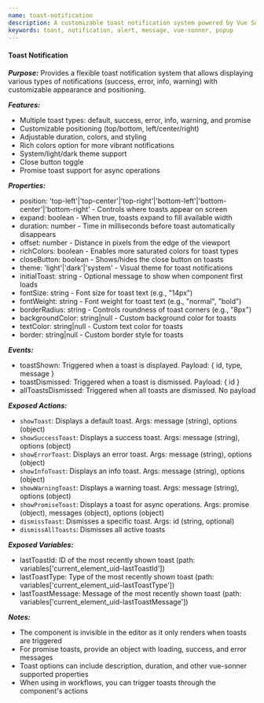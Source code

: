 ```yaml
---
name: toast-notification
description: A customizable toast notification system powered by Vue Sonner, offering various toast types and styling options.
keywords: toast, notification, alert, message, vue-sonner, popup
---
```


#### Toast Notification

***Purpose:***
Provides a flexible toast notification system that allows displaying various types of notifications (success, error, info, warning) with customizable appearance and positioning.

***Features:***
- Multiple toast types: default, success, error, info, warning, and promise
- Customizable positioning (top/bottom, left/center/right)
- Adjustable duration, colors, and styling
- Rich colors option for more vibrant notifications
- System/light/dark theme support
- Close button toggle
- Promise toast support for async operations

***Properties:***
- position: 'top-left'|'top-center'|'top-right'|'bottom-left'|'bottom-center'|'bottom-right' - Controls where toasts appear on screen
- expand: boolean - When true, toasts expand to fill available width
- duration: number - Time in milliseconds before toast automatically disappears
- offset: number - Distance in pixels from the edge of the viewport
- richColors: boolean - Enables more saturated colors for toast types
- closeButton: boolean - Shows/hides the close button on toasts
- theme: 'light'|'dark'|'system' - Visual theme for toast notifications
- initialToast: string - Optional message to show when component first loads
- fontSize: string - Font size for toast text (e.g., "14px")
- fontWeight: string - Font weight for toast text (e.g., "normal", "bold")
- borderRadius: string - Controls roundness of toast corners (e.g., "8px")
- backgroundColor: string|null - Custom background color for toasts
- textColor: string|null - Custom text color for toasts
- border: string|null - Custom border style for toasts

***Events:***
- toastShown: Triggered when a toast is displayed. Payload: { id, type, message }
- toastDismissed: Triggered when a toast is dismissed. Payload: { id }
- allToastsDismissed: Triggered when all toasts are dismissed. No payload

***Exposed Actions:***
- `showToast`: Displays a default toast. Args: message (string), options (object)
- `showSuccessToast`: Displays a success toast. Args: message (string), options (object)
- `showErrorToast`: Displays an error toast. Args: message (string), options (object)
- `showInfoToast`: Displays an info toast. Args: message (string), options (object)
- `showWarningToast`: Displays a warning toast. Args: message (string), options (object)
- `showPromiseToast`: Displays a toast for async operations. Args: promise (object), messages (object), options (object)
- `dismissToast`: Dismisses a specific toast. Args: id (string, optional)
- `dismissAllToasts`: Dismisses all active toasts

***Exposed Variables:***
- lastToastId: ID of the most recently shown toast (path: variables['current_element_uid-lastToastId'])
- lastToastType: Type of the most recently shown toast (path: variables['current_element_uid-lastToastType'])
- lastToastMessage: Message of the most recently shown toast (path: variables['current_element_uid-lastToastMessage'])

***Notes:***
- The component is invisible in the editor as it only renders when toasts are triggered
- For promise toasts, provide an object with loading, success, and error messages
- Toast options can include description, duration, and other vue-sonner supported properties
- When using in workflows, you can trigger toasts through the component's actions